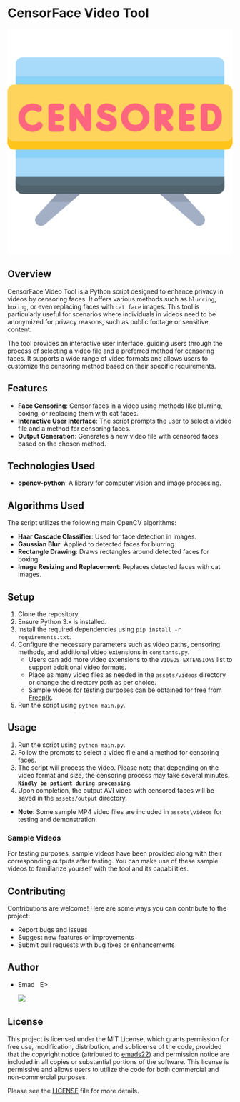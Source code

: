 # CensorFace Video Tool

![CensorFace_logo](./assets/images/CensorFace_logo.png)

## Overview
CensorFace Video Tool is a Python script designed to enhance privacy in videos by censoring faces. It offers various methods such as `blurring`, `boxing`, or even replacing faces with `cat face` images. This tool is particularly useful for scenarios where individuals in videos need to be anonymized for privacy reasons, such as public footage or sensitive content.

The tool provides an interactive user interface, guiding users through the process of selecting a video file and a preferred method for censoring faces. It supports a wide range of video formats and allows users to customize the censoring method based on their specific requirements.

## Features
- **Face Censoring**: Censor faces in a video using methods like blurring, boxing, or replacing them with cat faces.
- **Interactive User Interface**: The script prompts the user to select a video file and a method for censoring faces.
- **Output Generation**: Generates a new video file with censored faces based on the chosen method.

## Technologies Used
- **opencv-python**: A library for computer vision and image processing.

## Algorithms Used
The script utilizes the following main OpenCV algorithms:
- **Haar Cascade Classifier**: Used for face detection in images.
- **Gaussian Blur**: Applied to detected faces for blurring.
- **Rectangle Drawing**: Draws rectangles around detected faces for boxing.
- **Image Resizing and Replacement**: Replaces detected faces with cat images.

## Setup
1. Clone the repository.
2. Ensure Python 3.x is installed.
3. Install the required dependencies using `pip install -r requirements.txt`.
4. Configure the necessary parameters such as video paths, censoring methods, and additional video extensions in `constants.py`.
   - Users can add more video extensions to the `VIDEOS_EXTENSIONS` list to support additional video formats.
   - Place as many video files as needed in the `assets/videos` directory or change the directory path as per choice.
   - Sample videos for testing purposes can be obtained for free from [Freep!k](https://www.freepik.com/).
5. Run the script using `python main.py`.

## Usage
1. Run the script using `python main.py`.
2. Follow the prompts to select a video file and a method for censoring faces.
3. The script will process the video. Please note that depending on the video format and size, the censoring process may take several minutes. **`Kindly be patient during processing`**.
4. Upon completion, the output AVI video with censored faces will be saved in the `assets/output` directory.

 - **Note**: Some sample MP4 video files are included in `assets\videos` for testing and demonstration.

### Sample Videos
For testing purposes, sample videos have been provided along with their corresponding outputs after testing. You can make use of these sample videos to familiarize yourself with the tool and its capabilities.

## Contributing
Contributions are welcome! Here are some ways you can contribute to the project:
- Report bugs and issues
- Suggest new features or improvements
- Submit pull requests with bug fixes or enhancements

## Author
- Emad &nbsp; E>
  
  [<img src="https://img.shields.io/badge/GitHub-Profile-blue?logo=github" width="150">](https://github.com/emads22)

## License
This project is licensed under the MIT License, which grants permission for free use, modification, distribution, and sublicense of the code, provided that the copyright notice (attributed to [emads22](https://github.com/emads22)) and permission notice are included in all copies or substantial portions of the software. This license is permissive and allows users to utilize the code for both commercial and non-commercial purposes.

Please see the [LICENSE](LICENSE) file for more details.